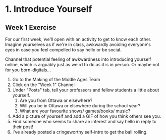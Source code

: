 # 1. Introduce Yourself

## Week 1 Exercise

For our first week, we'll open with an activity to get to know each other. Imagine yourselves as if we're in class, awkwardly avoiding everyone's eyes in case you feel compelled to say hello or be social. 

Channel that potential feeling of awkwardness into introducing yourself online, which is arguably just as weird to do as it is in person. Or maybe not for you born-digitals...

1. Go to the Making of the Middle Ages Team
2. Click on the "Week 1" Channel
3. Under "Posts" tab, tell your professors and fellow students a little about yourself. 
   1. Are you from Ottawa or elsewhere? 
   2. Will you be in Ottawa or elsewhere during the school year? 
   3. What are your favourite shows/ games/books/ music? 
4. Add a picture of yourself and add a GIF of how you think others see you.
5. Find someone who seems to share an interest and say hello in reply to their post!
6. I've already posted a cringeworthy self-intro to get the ball rolling.

